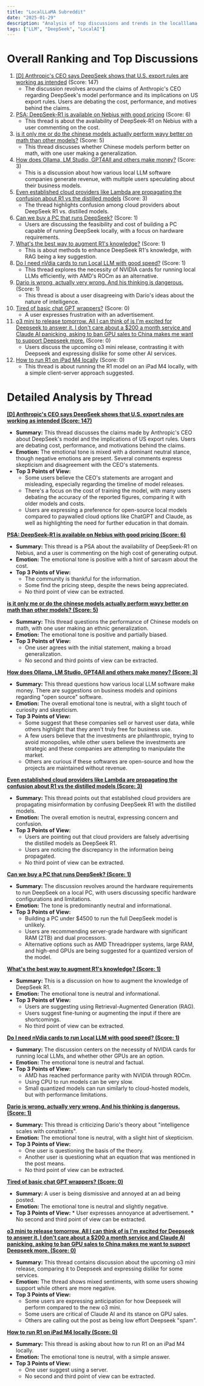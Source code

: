 ```yaml
---
title: "LocalLLaMA Subreddit"
date: "2025-01-29"
description: "Analysis of top discussions and trends in the localllama subreddit"
tags: ["LLM", "DeepSeek", "LocalAI"]
---
```


# Overall Ranking and Top Discussions
1.  [[D] Anthropic's CEO says DeepSeek shows that U.S. export rules are working as intended](https://techcrunch.com/2025/01/29/anthropics-ceo-says-deepseek-shows-that-u-s-export-rules-are-working-as-intended/) (Score: 147)
    *  The discussion revolves around the claims of Anthropic's CEO regarding DeepSeek's model performance and its implications on US export rules. Users are debating the cost, performance, and motives behind the claims.
2.  [PSA: DeepSeek-R1 is available on Nebius with good pricing](https://www.reddit.com/r/LocalLLaMA/comments/1id2jia/psa_deepseekr1_is_available_on_nebius_with_good/) (Score: 6)
    *  This thread is about the availability of DeepSeek-R1 on Nebius with a user commenting on the cost.
3.  [is it only me or do the chinese models actually perform wayy better on math than other models?](https://www.reddit.com/r/LocalLLaMA/comments/1id3qll/is_it_only_me_or_do_the_chinese_models_actually/) (Score: 5)
    * This thread discusses whether Chinese models perform better on math, with one user making a generalization.
4.  [How does Ollama, LM Studio, GPT4All and others make money?](https://www.reddit.com/r/LocalLLaMA/comments/1id33f0/how_does_ollama_lm_studio_gpt4all_and_others_make/) (Score: 3)
    * This is a discussion about how various local LLM software companies generate revenue, with multiple users speculating about their business models.
5.  [Even established cloud providers like Lambda are propagating the confusion about R1 vs the distilled models](https://i.redd.it/a0j6zr59yzfe1.png) (Score: 3)
    * The thread highlights confusion among cloud providers about DeepSeek R1 vs. distilled models.
6.  [Can we buy a PC that runs DeepSeek?](https://www.reddit.com/r/LocalLLaMA/comments/1id32b9/can_we_buy_a_pc_that_runs_deepseek/) (Score: 1)
    *  Users are discussing the feasibility and cost of building a PC capable of running DeepSeek locally, with a focus on hardware requirements.
7.  [What's the best way to augment R1's knowledge?](https://www.reddit.com/r/LocalLLaMA/comments/1id3gta/whats_the_best_way_to_augment_r1s_knowledge/) (Score: 1)
    * This is about methods to enhance DeepSeek R1's knowledge, with RAG being a key suggestion.
8.  [Do I need nVdia cards to run Local LLM with good speed?](https://www.reddit.com/r/LocalLLaMA/comments/1id46hp/do_i_need_nvdia_cards_to_run_local_llm_with_good/) (Score: 1)
    * This thread explores the necessity of NVIDIA cards for running local LLMs efficiently, with AMD's ROCm as an alternative.
9.  [Dario is wrong, actually very wrong. And his thinking is dangerous.](https://www.reddit.com/r/LocalLLaMA/comments/1id4i3u/dario_is_wrong_actually_very_wrong_and_his/) (Score: 1)
    * This thread is about a user disagreeing with Dario's ideas about the nature of intelligence.
10. [Tired of basic chat GPT wrappers?](https://apps.apple.com/us/app/orderxpro/id6736817728) (Score: 0)
    *  A user expresses frustration with an advertisement.
11. [o3 mini to release tomorrow. All I can think of is I'm excited for Deepseek to answer it. I don't care about a $200 a month service and Claude AI panicking, asking to ban GPU sales to China makes me want to support Deepseek more.](https://i.redd.it/2cmh63vqmzfe1.png) (Score: 0)
    * Users discuss the upcoming o3 mini release, contrasting it with Deepseek and expressing dislike for some other AI services.
12. [How to run R1 on iPad M4 locally](https://www.reddit.com/r/LocalLLaMA/comments/1id2xwd/how_to_run_r1_on_ipad_m4_locally/) (Score: 0)
    * This thread is about running the R1 model on an iPad M4 locally, with a simple client-server approach suggested.

# Detailed Analysis by Thread
**[[D] Anthropic's CEO says DeepSeek shows that U.S. export rules are working as intended (Score: 147)](https://techcrunch.com/2025/01/29/anthropics-ceo-says-deepseek-shows-that-u-s-export-rules-are-working-as-intended/)**
*  **Summary:** This thread discusses the claims made by Anthropic's CEO about DeepSeek's model and the implications of US export rules. Users are debating cost, performance, and motivations behind the claims.
*  **Emotion:** The emotional tone is mixed with a dominant neutral stance, though negative emotions are present. Several comments express skepticism and disagreement with the CEO's statements.
*  **Top 3 Points of View:**
    *   Some users believe the CEO's statements are arrogant and misleading, especially regarding the timeline of model releases.
    *   There's a focus on the cost of training the model, with many users debating the accuracy of the reported figures, comparing it with older models and costs.
    *   Users are expressing a preference for open-source local models compared to paywalled cloud options like ChatGPT and Claude, as well as highlighting the need for further education in that domain.

**[PSA: DeepSeek-R1 is available on Nebius with good pricing (Score: 6)](https://www.reddit.com/r/LocalLLaMA/comments/1id2jia/psa_deepseekr1_is_available_on_nebius_with_good/)**
*   **Summary:** This thread is a PSA about the availability of DeepSeek-R1 on Nebius, and a user is commenting on the high cost of generating output.
*   **Emotion:**  The emotional tone is positive with a hint of sarcasm about the cost.
*   **Top 3 Points of View:**
    *   The community is thankful for the information.
    *   Some find the pricing steep, despite the news being appreciated.
    *   No third point of view can be extracted.

**[is it only me or do the chinese models actually perform wayy better on math than other models? (Score: 5)](https://www.reddit.com/r/LocalLLaMA/comments/1id3qll/is_it_only_me_or_do_the_chinese_models_actually/)**
*   **Summary:** This thread questions the performance of Chinese models on math, with one user making an ethnic generalization.
*   **Emotion:** The emotional tone is positive and partially biased.
*   **Top 3 Points of View:**
    *   One user agrees with the initial statement, making a broad generalization.
    *   No second and third points of view can be extracted.

**[How does Ollama, LM Studio, GPT4All and others make money? (Score: 3)](https://www.reddit.com/r/LocalLLaMA/comments/1id33f0/how_does_ollama_lm_studio_gpt4all_and_others_make/)**
*   **Summary:** This thread questions how various local LLM software make money. There are suggestions on business models and opinions regarding "open source" software.
*   **Emotion:** The overall emotional tone is neutral, with a slight touch of curiosity and skepticism.
*   **Top 3 Points of View:**
    *  Some suggest that these companies sell or harvest user data, while others highlight that they aren't truly free for business use.
    *  A few users believe that the investments are philanthropic, trying to avoid monopolies, while other users believe the investments are strategic and these companies are attempting to manipulate the market.
    *  Others are curious if these softwares are open-source and how the projects are maintained without revenue.

**[Even established cloud providers like Lambda are propagating the confusion about R1 vs the distilled models (Score: 3)](https://i.redd.it/a0j6zr59yzfe1.png)**
*   **Summary:**  This thread points out that established cloud providers are propagating misinformation by confusing DeepSeek R1 with the distilled models.
*   **Emotion:** The overall emotion is neutral, expressing concern and confusion.
*   **Top 3 Points of View:**
    *   Users are pointing out that cloud providers are falsely advertising the distilled models as DeepSeek R1.
    *   Users are noticing the discrepancy in the information being propagated.
    *   No third point of view can be extracted.

**[Can we buy a PC that runs DeepSeek? (Score: 1)](https://www.reddit.com/r/LocalLLaMA/comments/1id32b9/can_we_buy_a_pc_that_runs_deepseek/)**
*   **Summary:** The discussion revolves around the hardware requirements to run DeepSeek on a local PC, with users discussing specific hardware configurations and limitations.
*  **Emotion:** The tone is predominantly neutral and informational.
*  **Top 3 Points of View:**
    *   Building a PC under $4500 to run the full DeepSeek model is unlikely.
    *   Users are recommending server-grade hardware with significant RAM (2TB) and dual processors.
    *   Alternative options such as AMD Threadripper systems, large RAM, and high-end GPUs are being suggested for a quantized version of the model.

**[What's the best way to augment R1's knowledge? (Score: 1)](https://www.reddit.com/r/LocalLLaMA/comments/1id3gta/whats_the_best_way_to_augment_r1s_knowledge/)**
*  **Summary:** This is a discussion on how to augment the knowledge of DeepSeek R1.
*  **Emotion:** The emotional tone is neutral and informational.
*  **Top 3 Points of View:**
    *   Users are suggesting using Retrieval-Augmented Generation (RAG).
    *   Users suggest fine-tuning or augmenting the input if there are shortcomings.
     *  No third point of view can be extracted.

**[Do I need nVdia cards to run Local LLM with good speed? (Score: 1)](https://www.reddit.com/r/LocalLLaMA/comments/1id46hp/do_i_need_nvdia_cards_to_run_local_llm_with_good/)**
*   **Summary:** The discussion centers on the necessity of NVIDIA cards for running local LLMs, and whether other GPUs are an option.
*  **Emotion:** The emotional tone is neutral and factual.
*  **Top 3 Points of View:**
    *  AMD has reached performance parity with NVIDIA through ROCm.
    *  Using CPU to run models can be very slow.
    *  Small quantized models can run similarly to cloud-hosted models, but with performance limitations.

**[Dario is wrong, actually very wrong. And his thinking is dangerous. (Score: 1)](https://www.reddit.com/r/LocalLLaMA/comments/1id4i3u/dario_is_wrong_actually_very_wrong_and_his/)**
*   **Summary:**  This thread is criticizing Dario's theory about "intelligence scales with constraints".
*   **Emotion:** The emotional tone is neutral, with a slight hint of skepticism.
*   **Top 3 Points of View:**
    *   One user is questioning the basis of the theory.
    *   Another user is questioning what an equation that was mentioned in the post means.
    *   No third point of view can be extracted.

**[Tired of basic chat GPT wrappers? (Score: 0)](https://apps.apple.com/us/app/orderxpro/id6736817728)**
*   **Summary:** A user is being dismissive and annoyed at an ad being posted.
*   **Emotion:** The emotional tone is neutral and slightly negative.
*    **Top 3 Points of View:**
    *   User expresses annoyance at advertisement.
    *  No second and third point of view can be extracted.

**[o3 mini to release tomorrow. All I can think of is I'm excited for Deepseek to answer it. I don't care about a $200 a month service and Claude AI panicking, asking to ban GPU sales to China makes me want to support Deepseek more. (Score: 0)](https://i.redd.it/2cmh63vqmzfe1.png)**
*   **Summary:** This thread contains discussion about the upcoming o3 mini release, comparing it to Deepseek and expressing dislike for some services.
*   **Emotion:** The thread shows mixed sentiments, with some users showing support while others are more negative.
*   **Top 3 Points of View:**
    *  Some users are expressing anticipation for how Deepseek will perform compared to the new o3 mini.
    *  Some users are critical of Claude AI and its stance on GPU sales.
    *  Others are calling out the post as being low effort Deepseek "spam".

**[How to run R1 on iPad M4 locally (Score: 0)](https://www.reddit.com/r/LocalLLaMA/comments/1id2xwd/how_to_run_r1_on_ipad_m4_locally/)**
*   **Summary:** This thread is asking about how to run R1 on an iPad M4 locally.
*   **Emotion:** The emotional tone is neutral, with a simple answer.
*   **Top 3 Points of View:**
    *  One user suggest using a server.
    *  No second and third point of view can be extracted.

